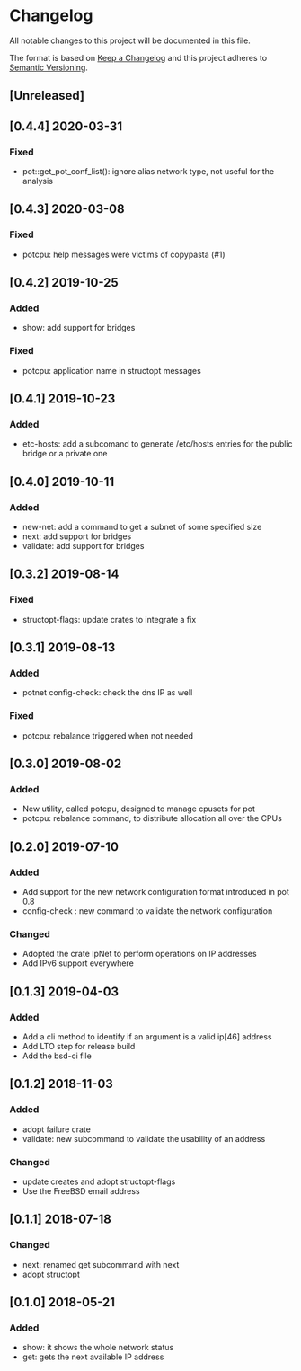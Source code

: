 # Changelog
All notable changes to this project will be documented in this file.

The format is based on [Keep a Changelog](http://keepachangelog.com/en/1.0.0/)
and this project adheres to [Semantic Versioning](http://semver.org/spec/v2.0.0.html).

## [Unreleased]

## [0.4.4] 2020-03-31
### Fixed
- pot::get_pot_conf_list(): ignore alias network type, not useful for the analysis

## [0.4.3] 2020-03-08
### Fixed
- potcpu: help messages were victims of copypasta (#1)

## [0.4.2] 2019-10-25
### Added
- show: add support for bridges

### Fixed
- potcpu: application name in structopt messages

## [0.4.1] 2019-10-23
### Added
- etc-hosts: add a subcomand to generate /etc/hosts entries for the public bridge or a private one

## [0.4.0] 2019-10-11
### Added
- new-net: add a command to get a subnet of some specified size
- next: add support for bridges
- validate: add support for bridges

## [0.3.2] 2019-08-14
### Fixed
- structopt-flags: update crates to integrate a fix

## [0.3.1] 2019-08-13
### Added
- potnet config-check: check the dns IP as well

### Fixed
- potcpu: rebalance triggered when not needed

## [0.3.0] 2019-08-02
### Added
- New utility, called potcpu, designed to manage cpusets for pot
- potcpu: rebalance command, to distribute allocation all over the CPUs

## [0.2.0] 2019-07-10
### Added
- Add support for the new network configuration format introduced in pot 0.8
- config-check : new command to validate the network configuration

### Changed
- Adopted the crate IpNet to perform operations on IP addresses
- Add IPv6 support everywhere

## [0.1.3] 2019-04-03
### Added
- Add a cli method to identify if an argument is a valid ip[46] address
- Add LTO step for release build
- Add the bsd-ci file

## [0.1.2] 2018-11-03
### Added
- adopt failure crate
- validate: new subcommand to validate the usability of an address

### Changed
- update creates and adopt structopt-flags
- Use the FreeBSD email address

## [0.1.1] 2018-07-18
### Changed
- next: renamed get subcommand with next
- adopt structopt

## [0.1.0] 2018-05-21
### Added
- show: it shows the whole network status
- get: gets the next available IP address

